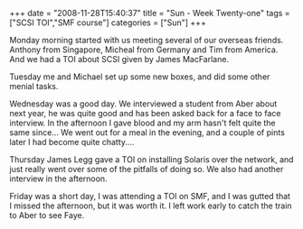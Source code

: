 +++
date = "2008-11-28T15:40:37"
title = "Sun - Week Twenty-one"
tags = ["SCSI TOI","SMF course"]
categories = ["Sun"]
+++

Monday morning started with us meeting several of our overseas friends. Anthony from Singapore, Micheal from Germany and Tim from America. And we had a TOI about SCSI given by James MacFarlane.

Tuesday me and Michael set up some new boxes, and did some other menial tasks.

Wednesday was a good day. We interviewed a student from Aber about next year, he was quite good and has been asked back for a face to face interview.
In the afternoon I gave blood and my arm hasn't felt quite the same since...
We went out for a meal in the evening, and a couple of pints later I had become quite chatty....

Thursday James Legg gave a TOI on installing Solaris over the network, and just really went over some of the pitfalls of doing so. We also had another interview in the afternoon.

Friday was a short day, I was attending a TOI on SMF, and I was gutted that I missed the afternoon, but it was worth it. I left work early to catch the train to Aber to see Faye.
